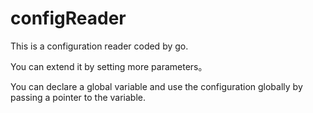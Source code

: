 # configReader
This is a configuration reader coded by go.

You can extend it by setting more parameters。
  
You can declare a global variable and use the configuration globally by passing a pointer to the variable.
